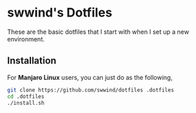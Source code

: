# swwind's Dotfiles

These are the basic dotfiles that I start with when I set up a new environment.

## Installation

For **Manjaro Linux** users, you can just do as the following, 

```bash
git clone https://github.com/swwind/dotfiles .dotfiles
cd .dotfiles
./install.sh
```

